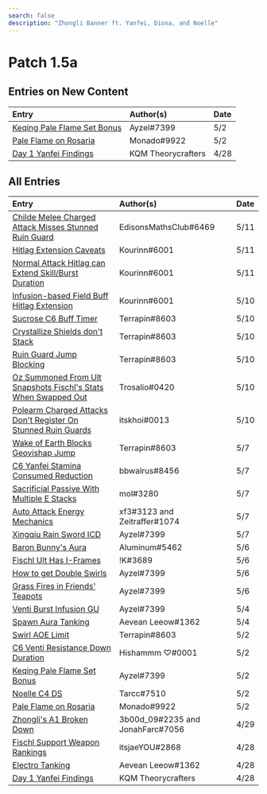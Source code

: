 ```yaml
---
search: false
description: "Zhongli Banner ft. Yanfei, Diona, and Noelle"
---
```


# Patch 1.5a

## Entries on New Content

| Entry                                                                                          | Author\(s\)        | Date |
| :--------------------------------------------------------------------------------------------- | :----------------- | :--- |
| [Keqing Pale Flame Set Bonus](/evidence/characters/electro/keqing#keqing-pale-flame-set-bonus) | Ayzel\#7399        | 5/2  |
| [Pale Flame on Rosaria](/evidence/characters/cryo/rosaria#pale-flame-on-rosaria)               | Monado\#9922       | 5/2  |
| [Day 1 Yanfei Findings](/evidence/characters/pyro/yanfei#day-1-yanfei-findings)                | KQM Theorycrafters | 4/28 |

## All Entries

| Entry                                                                                                                                                                                     | Author\(s\)                        | Date |
| :---------------------------------------------------------------------------------------------------------------------------------------------------------------------------------------- | :--------------------------------- | :--- |
| [Childe Melee Charged Attack Misses Stunned Ruin Guard](/evidence/characters/hydro/tartaglia#childe-melee-charged-attack-misses-stunned-ruin-guard)                                       | EdisonsMathsClub\#6469             | 5/11 |
| [Hitlag Extension Caveats](/evidence/combat-mechanics/frames#hitlag-extension-caveats)                                                                                                    | Kourinn\#6001                      | 5/11 |
| [Normal Attack Hitlag can Extend Skill/Burst Duration](/evidence/combat-mechanics/frames#normal-attack-hitlag-can-extend-skill-burst-duration)                                            | Kourinn\#6001                      | 5/11 |
| [Infusion-based Field Buff Hitlag Extension](/evidence/combat-mechanics/frames#infusion-based-field-buff-hitlag-extension)                                                                | Kourinn\#6001                      | 5/10 |
| [Sucrose C6 Buff Timer](/evidence/characters/anemo/sucrose#sucrose-c6-buff-timer)                                                                                                         | Terrapin\#8603                     | 5/10 |
| [Crystallize Shields don't Stack](/evidence/combat-mechanics/elemental-effects/transformative-reactions#crystallize-shields-dont-stack)                                                   | Terrapin\#8603                     | 5/10 |
| [Ruin Guard Jump Blocking](/evidence/combat-mechanics/enemy-mechanics/enemy-interactions#ruin-guard-jump-blocking)                                                                        | Terrapin\#8603                     | 5/10 |
| [Oz Summoned From Ult Snapshots Fischl's Stats When Swapped Out](/evidence/characters/electro/fischl#oz-summoned-from-ult-snapshots-fischls-stats-when-swapped-out)                       | Trosalio\#0420                     | 5/10 |
| [Polearm Charged Attacks Don't Register On Stunned Ruin Guards](/evidence/combat-mechanics/enemy-mechanics/enemy-interactions#polearm-charge-attacks-dont-register-on-stunned-ruin-guards) | itskhoi\#0013                      | 5/10 |
| [Wake of Earth Blocks Geovishap Jump](/evidence/characters/geo/traveler-geo#wake-of-earth-blocks-geovishap-jump)                                                                          | Terrapin\#8603                     | 5/7  |
| [C6 Yanfei Stamina Consumed Reduction](/evidence/characters/pyro/yanfei#c6-yanfei-stamina-consumed-reduction)                                                                             | bbwalrus\#8456                     | 5/7  |
| [Sacrificial Passive With Multiple E Stacks](/evidence/equipment/weapons#sacrificial-passive-with-multiple-e-stacks)                                                                      | mol\#3280                          | 5/7  |
| [Auto Attack Energy Mechanics](/evidence/combat-mechanics/energy#auto-attack-energy-mechanics)                                                                                            | xf3\#3123 and Zeitraffer\#1074     | 5/7  |
| [Xingqiu Rain Sword ICD](/evidence/characters/hydro/xingqiu#xingqiu-rain-sword-icd)                                                                                                       | Ayzel\#7399                        | 5/7  |
| [Baron Bunny's Aura](/evidence/characters/pyro/amber#baron-bunnys-aura)                                                                                                                   | Aluminum\#5462                     | 5/6  |
| [Fischl Ult Has I-Frames](/evidence/characters/electro/fischl#fischl-ult-has-i-frames)                                                                                                    | !K\#3689                           | 5/6  |
| [How to get Double Swirls](/evidence/combat-mechanics/elemental-effects/transformative-reactions#how-to-get-double-swirls)                                                                | Ayzel\#7399                        | 5/6  |
| [Grass Fires in Friends' Teapots](/general-mechanics/miscellaneous-entries#grass-fires-in-friends-teapots)                                                                                | Ayzel\#7399                        | 5/6  |
| [Venti Burst Infusion GU](/evidence/characters/anemo/venti#venti-burst-infusion-elemental-gauge-units)                                                                                    | Ayzel\#7399                        | 5/4  |
| [Spawn Aura Tanking](/general-mechanics/miscellaneous-entries#spawn-aura-tanking)                                                                                                         | Aevean Leeow\#1362                 | 5/4  |
| [Swirl AOE Limit](/evidence/combat-mechanics/elemental-effects/transformative-reactions#swirl-aoe-limit)                                                                                  | Terrapin\#8603                     | 5/2  |
| [C6 Venti Resistance Down Duration](/evidence/characters/anemo/venti#c6-venti-resistance-down-duration)                                                                                   | Hishammm ♡\#0001                   | 5/2  |
| [Keqing Pale Flame Set Bonus](/evidence/characters/electro/keqing#keqing-pale-flame-set-bonus)                                                                                            | Ayzel\#7399                        | 5/2  |
| [Noelle C4 DS](/evidence/characters/geo/noelle#noelle-c4-ds)                                                                                                                              | Tarcc\#7510                        | 5/2  |
| [Pale Flame on Rosaria](/evidence/characters/cryo/rosaria#pale-flame-on-rosaria)                                                                                                          | Monado\#9922                       | 5/2  |
| [Zhongli's A1 Broken Down](/evidence/characters/geo/zhongli#zhonglis-ascension-1-broken-down)                                                                                             | 3b00d_09\#2235 and JonahFarc\#7056 | 4/29 |
| [Fischl Support Weapon Rankings](/evidence/characters/electro/fischl#fischl-support-weapon-rankings)                                                                                      | itsjaeYOU\#2868                    | 4/28 |
| [Electro Tanking](/general-mechanics/miscellaneous-entries#electro-tanking)                                                                                                               | Aevean Leeow\#1362                 | 4/28 |
| [Day 1 Yanfei Findings](/evidence/characters/pyro/yanfei#day-1-yanfei-findings)                                                                                                           | KQM Theorycrafters                 | 4/28 |
